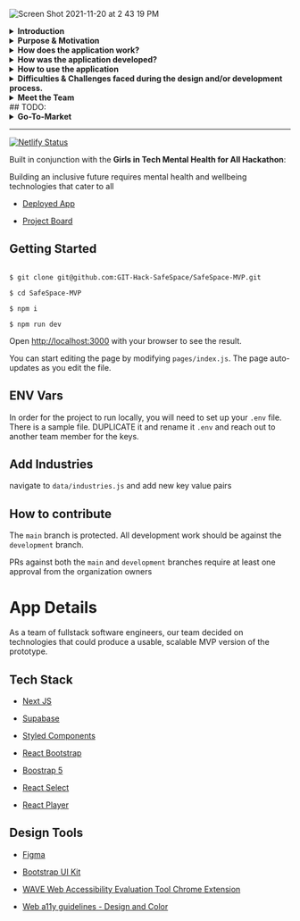 ![Screen Shot 2021-11-20 at 2 43 19 PM](https://user-images.githubusercontent.com/29741570/142742351-83fa33f9-699b-4a64-9bbd-9b6b5f0ee794.png)

<details>
  <summary><strong>Introduction</strong></summary>
  
According to an independent study by [McKinsey and Company](https://wiw-report.s3.amazonaws.com/Women_in_the_Workplace_2021.pdf), “women of color are more likely to face disrespectful and ‘othering’ microaggressions”, which perpetuate workplace trauma. Black women are facing these issues at an alarmingly disproportionate rate.<br/>
  
<br/>
We are often still expected to produce excellent work throughout these violent experiences and there is not a place for us to be free of judgement to share with other Black women who are also on the healing journey through workplace trauma, which can make us feel alone and lead to depression.<br/>

 <br/>
During the trauma, we may not realize that we need to track these instances or need a community. As such, these events often go unreported and our source for proof is defined based on memory alone.<br/>

 <br/>
We need a place that we can feel safe to share, or at the very least, keep track of these occurrences so that when the time comes, we will have a list of these things ready for us to make our case.<br/>

  <br/>
*SafeSpace.* also collects data on these issues for the world to see the impacts on Black women and how it hits companies’ bottom line. By tracking and fighting back in this way, we can help ourselves and other Black women know that they are not alone and that something must be done to stop workplace violence.  
</details>
 
<details>
  <summary><strong>Purpose & Motivation</strong></summary>
According to the McKinsey and Company study and our own constant personal experiences, as Black women, we experience more microaggressions than other groups of women, and are three to four times as likely as white women to be subjected to disrespectful and “othering” comments and behavior. We are also less likely to report that our managers check in on our well-being or help us balance priorities and deadlines.<br/>
    
 <br/>
The motivation behind this application is two-fold. To provide a SafeSpace. for us to go in the midst of the violent behaviors we endure as a place for relief and centering and to document the incidents. In recording the incidents, not only do we name our trauma and record how we have handled and grown through our healing, but it also provides us with the documentation we need when we decide enough is enough and need to report the behavior.
</details>

<details>
  <summary><strong>How does the application work?</strong></summary>
Users are able to join and sign into SafeSpace. anonymously by using their email address, which sends them a link to the email address they used to login to the application.<br/>

<br/>
When a user logs in for the first time, they are prompted to set up their username, password, and if they are a member of the LGBTQA+ community. Then, they are taken to a Conflict Assessment that tells them a little more about themselves. This also allows other users to see the type of the person with whom they are interacting so, when giving advice, commenters can frame the advice in a way that meets the requester’s style.<br/>

<br/>
For every subsequent login, users are prompted to tell SafeSpace. how they are feeling after which, they enter the journal view where they can very quickly add an entry to their log to keep as reference for private use or to share with the community for advice.<br/>

<br/>
The Journal is the central feature of this application because it allows Black women to keep track of work related trauma associated with different types of microaggressions and work through those at their own pace or have as a recorded reference for future use.<br/>

<br/>
There are options for the user to check out the community posts, recommend stellar companies, add or find inspiration, and/or look through resources for support in their area.
</details>

<details>
  <summary><strong>How was the application developed?</strong></summary>
As a team, we planned the application by creating user flows, a low-fidelity wireframe and data relationships. Then, we created a prototype in Figma. We built SafeSpace. using Next JS, styled-components, supabase as the database, React Bootstrap, Bootstrap 5, and React Select.<br/>

<br/>
We followed accessibility (a11y) guidelines using the WAVE Web Accessibility Evaluation Tool Chrome Extension and Web Content Accessibility Guidelines (WCAG) a11y guidelines.
</details>

<details>
  <summary><strong>How to use the application</strong></summary>
Users can login to SafeSpace. on any device with an internet connection, create journal entries of workplace microaggressions, follow, comment, and react to community posts, view resources and inspiration, and recommend companies that are doing diversity, equity and inclusion right.
</details>
  
<details>
  <summary><strong>Difficulties & Challenges faced during the design and/or development process.</strong></summary>
Ensuring that we all were on the right path for the outcomes of the app because it is easy to slip into the social media path, but we intentionally worked as a team to define who and why the app exists and the how and what was easily obtained.
</details>

<details>
  <summary><strong>Meet the Team</strong></summary>
  
  * <strong>Lead | Dr. Teresa Vasquez</strong> 
  <br/>
  <img src="https://user-images.githubusercontent.com/14102749/142733911-9a5fae85-8eeb-43b0-a54b-81835c664657.jpeg" width=180 height=200/>
  <br/>
  
 > I am Dr. Teresa Vasquez, but you can call me Dr. T. If I could go back in time and talk with that little girl in the picture, I would tell her that although she had already experienced immense loss at her young age, there was much more loss to come from an industry that she would grow to love and that SHE would become a change agent after 20+ years in tech. She, as a tech leader, would own her trauma and demand healing for herself and other Black women like her. That she would accomplish so much more than she ever dreamed because beauty comes from ashes and she would create SafeSpace. with a group of like-minded Black engineers so that all Black women could embody their full potential and dreams along their way to healing.
  
[Dr. T's Personal Site][1]
  
[1]:https://drteresavasquez.com
  
[LinkedIn][2]
  
[2]: https://linkedin.com/in/drteresavasquez
  
[Dr. T's Github][3]
  
[3]:https://github.com/drteresavasquez

  
  
  * <strong>Front End | Jeressia Williamson</strong>
  <img src="https://user-images.githubusercontent.com/14102749/142733921-c30b9fd2-79d2-45f3-9172-811f3a36729d.jpeg" width=200 height=300/>
  <br/>
  
  > My name is Jeressia Williamson and I am a software engineer currently living in Nashville, TN. I have been in love with technology for as long as I can remember, but I have only worked in this industry for 2 years. In my spare time, I am a creative. I like to do anything that involves making something: I code, I paint, I build furniture, and I’m heavily interested in interior and graphic design. I have 2 dogs, Java & Jumanji, that help keep me active. As a former mental health social worker, this app means a lot to me. Mental health (especially in the black community) is often neglected and dismissed. I love that SafeSpace is an outlet for black women to be vulnerable and reveal workplace stressors without judgment. An app like ours is so important in a world where we are not allowed to be vocal about negative experiences without being labeled “angry black women”.

  
[Jeressia's LinkedIn][4]

  [4]:https://www.linkedin.com/in/jeressia/

  [Jeressia's Github][5]
  
[5]: https://github.com/jeressia
  
  [Jeressia's Email][6]
  
[6]: jeressiajaytv@gmail.com


  * <strong>Front End | Brittany M. Garrett</strong>
  <img src="https://user-images.githubusercontent.com/14102749/142733927-7163abee-85f8-46b0-a037-8cac6792e3ee.jpeg" width=150 heght=300/>
  <br/>
  
  > I have always been a creative person since I was young. I would draw, write, and create unique things such as poetry, models and designs. I loved video games and anything tech related intrigued me. Aside from my creative abilities and tech interests, I knew I wanted to service disadvantaged communities. I had a curiosity about different healthcare resources for all regardless of their race, access or income. With a background in public health and now the pursuit of a new career path as a software developer, I was excited to learn I could bring all of my interests together to make an application specifically for Black women’s mental health and the expression of their experiences within the workplace. I love the fact that our application, Safespace. welcomes discussion and journaling of workplace taboo topics. I was extremely proud to come together with fellow black female software developers to create a place where women like us can be vulnerable, vocal, and acknowledged. I believe our goal to construct an application that provides women like me with resources and dialogue that can be used to achieve mental health stability and personal growth was accomplished!
  
[Brittany's LinkedIn][7]
    
[7]: brittanymgarrett@gmail.com
  
  [Brittany's Github][8]
  
  [8]: https://www.linkedin.com/in/brittanymgarrett/ 
  
  [Brittany's Email][9]

[9]: https://github.com/bmgdevelopment 


  * <strong>Front End | Yasmeen Cole</strong>
  * <strong>Back End | Jameka Echols</strong>
  
  <img src="https://user-images.githubusercontent.com/14102749/142733935-5a49fdec-a35a-4402-bb1f-c4cc6f7a6e2a.jpeg" width=225 height=270 />
  
  > Hi, I’m Jameka, a software developer and mobile engineer. I’ve been in the tech industry for a little over 4 years. I also help teach during the evening at Nashville Software School where I’m able to connect with future developers and assist them the way I would have wanted to be guided during my early days. For fun I love to read, go to new restaurants, travel with my family and friends, visit museums and go to the theater. When I’m not doing that, I lounge with my dog, Linq and vibe out. Being able to help create this app feels good. As a black woman myself, I have found how hard and how frequent it is for black women to internalize trauma caused by work related situations and having no outlet. This app is here to help those who identify as black women, journal their issues and find meaningful ways to resolve the issue and heal. The entire goal is to effectively bring the issue up, resolve it and heal from it all of which makes me feel extremely excited to be a part of it. 
  
  [Jameka's LinkedIn][13]
  
  [Jameka's Github][14]
  
  [Jameka's Email][15]
  
  [13]: https://www.linkedin.com/in/jameka-echols/
  
  [14]:https://github.com/jameka23
  
  [15]:jameka.echols@gmail.com

</details>
## TODO:

<details>
  <summary><strong>Go-To-Market</strong></summary>
  - Go-to-Market (How will the application be available to the public, and is it scalable?)
  
</details>
  
  
----
[![Netlify Status](https://api.netlify.com/api/v1/badges/85440566-24b0-4ff8-bdb2-81771e75dd15/deploy-status)](https://app.netlify.com/sites/safespacemvp/deploys)

  

Built in conjunction with the **Girls in Tech Mental Health for All Hackathon**:

Building an inclusive future requires mental health and wellbeing technologies that cater to all

  

- [Deployed App](https://safespacemvp.netlify.app/)

- [Project Board](https://github.com/GIT-Hack-SafeSpace/SafeSpace-MVP/projects/1)

  



## Getting Started

```

$ git clone git@github.com:GIT-Hack-SafeSpace/SafeSpace-MVP.git

$ cd SafeSpace-MVP

$ npm i

$ npm run dev

```

Open [http://localhost:3000](http://localhost:3000) with your browser to see the result.

  

You can start editing the page by modifying `pages/index.js`. The page auto-updates as you edit the file.

  
## ENV Vars

In order for the project to run locally, you will need to set up your `.env` file. There is a sample file. DUPLICATE it and rename it `.env` and reach out to another team member for the keys.

  

## Add Industries

navigate to `data/industries.js` and add new key value pairs

  

## How to contribute

The `main` branch is protected. All development work should be against the `development` branch.

  

PRs against both the `main` and `development` branches require at least one approval from the organization owners

  

# App Details

As a team of fullstack software engineers, our team decided on technologies that could produce a usable, scalable MVP version of the prototype.




## Tech Stack

- [Next JS](https://nextjs.org/)

- [Supabase](https://supabase.io/)

- [Styled Components](https://styled-components.com/)

- [React Bootstrap](https://react-bootstrap.github.io/)

- [Boostrap 5](https://getbootstrap.com/)

- [React Select](https://react-select.com/home)

- [React Player](https://www.npmjs.com/package/react-player)

  

## Design Tools

- [Figma](https://www.figma.com/)

- [Bootstrap UI Kit](https://www.figma.com/file/b7uhIbsiy3tTGFJbDzKcWg/Bootstrap-UI-Kit-Community)

- [WAVE Web Accessibility Evaluation Tool Chrome Extension](https://webaim.org/)

- [Web a11y guidelines - Design and Color](http://web-accessibility.carnegiemuseums.org/design/color/)
